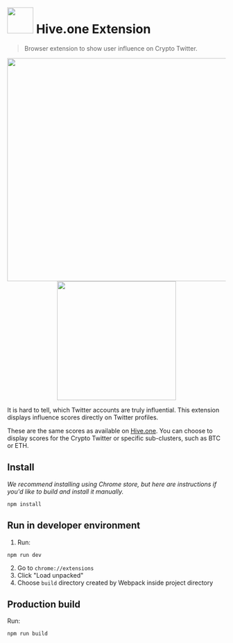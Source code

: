 # <img width="60px" src="https://i.imgur.com/KK0Bs5b.jpg" /> Hive.one Extension

> Browser extension to show user influence on Crypto Twitter.

<div style="text-align: center;">
  <img width="514px" src="https://i.imgur.com/PJhRcMk.png" />
  <img width="274px" src="https://i.imgur.com/3MLLaql.png" />
</div>

It is hard to tell, which Twitter accounts are truly influential. This extension displays influence scores directly on Twitter profiles.

These are the same scores as available on [Hive.one](https://hive.one). You can choose to display scores for the Crypto Twitter or specific sub-clusters, such as BTC or ETH.


## Install

*We recommend installing using Chrome store, but here are instructions if you'd like to build and install it manually.*

```
npm install
```

## Run in developer environment

1. Run:

```
npm run dev
```

2. Go to `chrome://extensions`
3. Click "Load unpacked"
4. Choose `build` directory created by Webpack inside project directory


## Production build

Run:
```
npm run build
```